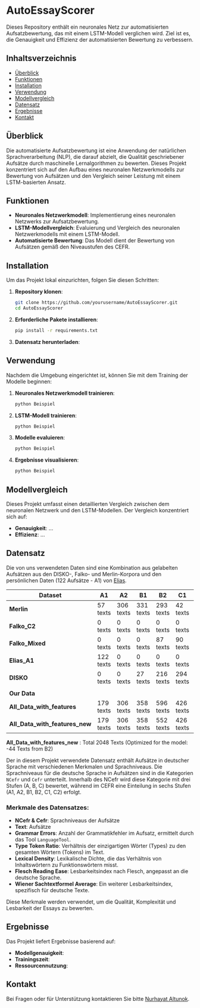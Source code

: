 # AutoEssayScorer
Dieses Repository enthält ein neuronales Netz zur automatisierten Aufsatzbewertung, das mit einem LSTM-Modell verglichen wird. Ziel ist es, die Genauigkeit und Effizienz der automatisierten Bewertung zu verbessern.


## Inhaltsverzeichnis

- [Überblick](#überblick)
- [Funktionen](#funktionen)
- [Installation](#installation)
- [Verwendung](#verwendung)
- [Modellvergleich](#modellvergleich)
- [Datensatz](#datensatz)
- [Ergebnisse](#ergebnisse)
- [Kontakt](#kontakt)

## Überblick

Die automatisierte Aufsatzbewertung ist eine Anwendung der natürlichen Sprachverarbeitung (NLP), die darauf abzielt, die Qualität geschriebener Aufsätze durch maschinelle Lernalgorithmen zu bewerten. Dieses Projekt konzentriert sich auf den Aufbau eines neuronalen Netzwerkmodells zur Bewertung von Aufsätzen und den Vergleich seiner Leistung mit einem LSTM-basierten Ansatz.

## Funktionen

- **Neuronales Netzwerkmodell**: Implementierung eines neuronalen Netzwerks zur Aufsatzbewertung.
- **LSTM-Modellvergleich**: Evaluierung und Vergleich des neuronalen Netzwerkmodells mit einem LSTM-Modell.
- **Automatisierte Bewertung**: Das Modell dient der Bewertung von Aufsätzen gemäß den Niveaustufen des CEFR.

## Installation

Um das Projekt lokal einzurichten, folgen Sie diesen Schritten:

1. **Repository klonen**:
    ```bash
    git clone https://github.com/yourusername/AutoEssayScorer.git
    cd AutoEssayScorer
    ```

2. **Erforderliche Pakete installieren**:
    ```bash
    pip install -r requirements.txt
    ```

3. **Datensatz herunterladen**:


## Verwendung

Nachdem die Umgebung eingerichtet ist, können Sie mit dem Training der Modelle beginnen:

1. **Neuronales Netzwerkmodell trainieren**:
    ```bash
    python Beispiel
    ```

2. **LSTM-Modell trainieren**:
    ```bash
    python Beispiel
    ```

3. **Modelle evaluieren**:
    ```bash
    python Beispiel
    ```

4. **Ergebnisse visualisieren**:
    ```bash
    python Beispiel
    ```

## Modellvergleich

Dieses Projekt umfasst einen detaillierten Vergleich zwischen dem neuronalen Netzwerk und den LSTM-Modellen. Der Vergleich konzentriert sich auf:

- **Genauigkeit**: ...
- **Effizienz**: ...

## Datensatz

Die von uns verwendeten Daten sind eine Kombination aus gelabelten Aufsätzen aus den DISKO-, Falko- und Merlin-Korpora und den persönlichen Daten (122 Aufsätze - A1) von [Elias](https://github.com/EliasAhlers).

| Dataset                     | A1         | A2         | B1         | B2         | C1         | C2         |
|-----------------------------|------------|------------|------------|------------|------------|------------|
| **Merlin**                   | 57 texts   | 306 texts  | 331 texts  | 293 texts  | 42 texts   | 4 texts    |
| **Falko_C2**                 | 0 texts    | 0 texts    | 0 texts    | 0 texts    | 0 texts    | 95 texts   |
| **Falko_Mixed**              | 0 texts    | 0 texts    | 0 texts    | 87 texts   | 90 texts   | 70 texts   |
| **Elias_A1**                 | 122 texts  | 0 texts    | 0 texts    | 0 texts    | 0 texts    | 0 texts    |
| **DISKO**                    | 0 texts    | 0 texts    | 27 texts   | 216 texts  | 294 texts  | 58 texts   |
|                              |            |            |            |            |            |            |
| **Our Data**                 |            |            |            |            |            |            |
| **All_Data_with_features**   | 179 texts  | 306 texts  | 358 texts  | 596 texts  | 426 texts  | 227 texts  |
| **All_Data_with_features_new** | 179 texts  | 306 texts  | 358 texts  | 552 texts  | 426 texts  | 227 texts  |

**All_Data_with_features_new** : Total 2048 Texts (Optimized for the model: -44 Texts from B2)


Der in diesem Projekt verwendete Datensatz enthält Aufsätze in deutscher Sprache mit verschiedenen Merkmalen und Sprachniveaus. Die Sprachniveaus für die deutsche Sprache in Aufsätzen sind in die Kategorien `NCefr` und `Cefr` unterteilt. Innerhalb des NCefr wird diese Kategorie mit drei Stufen (A, B, C) bewertet, während im CEFR eine Einteilung in sechs Stufen (A1, A2, B1, B2, C1, C2) erfolgt.

### Merkmale des Datensatzes:

- **NCefr & Cefr**: Sprachniveaus der Aufsätze
- **Text**: Aufsätze
- **Grammar Errors**: Anzahl der Grammatikfehler im Aufsatz, ermittelt durch das Tool `LanguageTool`.
- **Type Token Ratio**: Verhältnis der einzigartigen Wörter (Types) zu den gesamten Wörtern (Tokens) im Text.
- **Lexical Density**: Lexikalische Dichte, die das Verhältnis von Inhaltswörtern zu Funktionswörtern misst.
- **Flesch Reading Ease**: Lesbarkeitsindex nach Flesch, angepasst an die deutsche Sprache.
- **Wiener Sachtextformel Average**: Ein weiterer Lesbarkeitsindex, spezifisch für deutsche Texte.

Diese Merkmale werden verwendet, um die Qualität, Komplexität und Lesbarkeit der Essays zu bewerten.


## Ergebnisse

Das Projekt liefert Ergebnisse basierend auf:

- **Modellgenauigkeit**: 
- **Trainingszeit**: 
- **Ressourcennutzung**: 


## Kontakt

Bei Fragen oder für Unterstützung kontaktieren Sie bitte [Nurhayat Altunok](mailto:nualt100@uni-duesseldorf.de).
